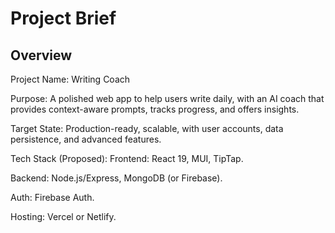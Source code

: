 # Project Brief

## Overview

Project Name: Writing Coach

Purpose: A polished web app to help users write daily, with an AI coach that provides context-aware prompts, tracks progress, and offers insights.

Target State: Production-ready, scalable, with user accounts, data persistence, and advanced features.

Tech Stack (Proposed):
Frontend: React 19, MUI, TipTap.

Backend: Node.js/Express, MongoDB (or Firebase).

Auth: Firebase Auth.

Hosting: Vercel or Netlify.
